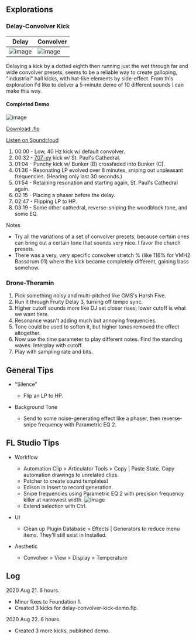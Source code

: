 

## Explorations

### Delay-Convolver Kick

| Delay | Convolver |
| --- | --- |
| ![image](https://user-images.githubusercontent.com/50495866/90861942-a6030900-e35a-11ea-958c-b9ddcc41de3a.png) | ![image](https://user-images.githubusercontent.com/50495866/90862164-02662880-e35b-11ea-9262-25298b049e24.png) |

Delaying a kick by a dotted eighth then running just the wet through far and wide convolver presets, seems to be a reliable way to create galloping, "industrial" hall kicks, with hat-like elements by side-effect. From this exploration I'd like to deliver a 5-minute demo of 10 different sounds I can make this way.

#### Completed Demo

![image](https://user-images.githubusercontent.com/50495866/90958062-ccf73300-e45f-11ea-9578-7321eb0d26a6.png)

[Download .flp](https://github.com/slackwing/feathers/edit/master/music-production/#)

[Listen on Soundcloud](https://soundcloud.com/slackwing/delay-convolver-kick-demo)

1. 00:00 - Low, 40 Hz kick w/ default convolver.
1. 00:32 - [707-ey](https://www.youtube.com/watch?v=zSDCXzcO5qM) kick w/ St. Paul's Cathedral.
1. 01:04 - Punchy kick w/ Bunker (B) crossfaded into Bunker (C).
1. 01:36 - Resonating LP evolved over 8 minutes, sniping out unpleasant frequencies. (Hearing only last 30 seconds.)
1. 01:54 - Retaining resonation and starting again, St. Paul's Cathedral again.
1. 02:15 - Placing a phaser before the delay.
1. 02:47 - Flipping LP to HP.
1. 03:19 - Some other cathedral, reverse-sniping the woodblock tone, and some EQ.

Notes
- Try all the variations of a set of convolver presets, because certain ones can bring out a certain tone that sounds very nice. I favor the church presets.
- There was a very, very specific convolver stretch % (like 116% for VMH2 Bassdrum 01) where the kick became completely different, gaining bass somehow.

### Drone-Theramin

 1. Pick something noisy and multi-pitched like GMS's Harsh Five.
 1. Run it through Fruity Delay 3, turning off tempo sync.
 1. Higher cutoff sounds more like DJ set closer rises; lower cutoff is what we want here.
 1. Resonance wasn't adding much but annoying frequencies.
 1. Tone could be used to soften it, but higher tones removed the effect altogether.
 1. Now use the time parameter to play different notes. Find the standing waves. Interplay with cutoff.
 1. Play with sampling rate and bits.

## General Tips

- "Silence"

    - Flip an LP to HP.
    
- Background Tone

    - Send to some noise-generating effect like a phaser, then reverse-snipe frequency with Parametric EQ 2.

## FL Studio Tips

- Workflow

    - Automation Clip > Articulator Tools > Copy | Paste State. Copy automation drawings to unrelated clips.
    - Patcher to create sound templates!
    - Edison in Insert to record generation.
    - Snipe frequencies using Parametric EQ 2 with precision frequency killer at narrowest width.
      ![image](https://user-images.githubusercontent.com/50495866/90955069-3703de00-e448-11ea-94c5-388587555ba9.png)
    - Extend selection with Ctrl.

- UI

    - Clean up Plugin Database > Effects | Generators to reduce menu items. They'll still exist in Installed.

- Aesthetic

    - Convolver > View > Display > Temperature

## Log

2020 Aug 21. 6 hours.
- Minor fixes to Foundation 1.
- Created 3 kicks for delay-convolver-kick-demo.flp.

2020 Aug 22. 6 hours.
- Created 3 more kicks, published demo.
